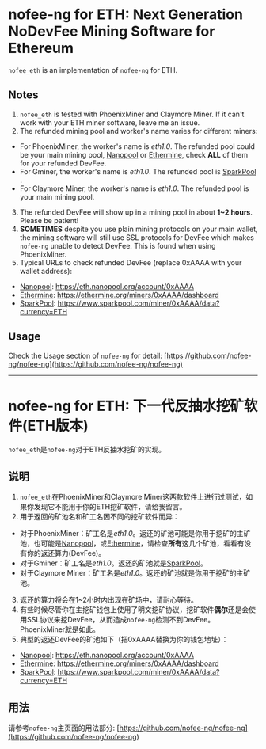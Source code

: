 
nofee-ng for ETH: Next Generation NoDevFee Mining Software for Ethereum
===

`nofee_eth` is an implementation of `nofee-ng` for ETH.

## Notes ##

1. `nofee_eth` is tested with PhoenixMiner and Claymore Miner. If it can't work with your ETH miner software, leave me an issue.
2. The refunded mining pool and worker's name varies for different miners:
 + For PhoenixMiner, the worker's name is *eth1.0*. The refunded pool could be your main mining pool, [Nanopool](https://eth.nanopool.org) or [Ethermine](https://ethermine.org/), check **ALL** of them for your refunded DevFee.
 + For Gminer, the worker's name is *eth1.0*. The refunded pool is [SparkPool](https://www.sparkpool.com/) .
 + For Claymore Miner, the worker's name is *eth1.0*. The refunded pool is your main mining pool.
3. The refunded DevFee will show up in a mining pool in about **1~2 hours**. Please be patient!
4. **SOMETIMES** despite you use plain mining protocols on your main wallet, the mining software will still use SSL protocols for DevFee which makes `nofee-ng` unable to detect DevFee. This is found when using PhoenixMiner.
5. Typical URLs to check refunded DevFee (replace 0xAAAA with your wallet address):
 + [Nanopool](https://eth.nanopool.org): https://eth.nanopool.org/account/0xAAAA
 + [Ethermine](https://ethermine.org/): https://ethermine.org/miners/0xAAAA/dashboard
 + [SparkPool](https://www.sparkpool.com/): https://www.sparkpool.com/miner/0xAAAA/data?currency=ETH

## Usage ##

Check the Usage section of `nofee-ng` for detail: [https://github.com/nofee-ng/nofee-ng](https://github.com/nofee-ng/nofee-ng)

---

nofee-ng for ETH: 下一代反抽水挖矿软件(ETH版本)
===

`nofee_eth`是`nofee-ng`对于ETH反抽水挖矿的实现。

## 说明 ##

1. `nofee_eth`在PhoenixMiner和Claymore Miner这两款软件上进行过测试，如果你发现它不能用于你的ETH挖矿软件，请给我留言。
2. 用于返回的矿池名和矿工名因不同的挖矿软件而异：
 + 对于PhoenixMiner：矿工名是*eth1.0*。返还的矿池可能是你用于挖矿的主矿池，也可能是[Nanopool](https://eth.nanopool.org)，或[Ethermine](https://ethermine.org/)，请检查**所有**这几个矿池，看看有没有你的返还算力(DevFee)。
 + 对于Gminer：矿工名是*eth1.0*。返还的矿池就是[SparkPool](https://www.sparkpool.com/)。
 + 对于Claymore Miner：矿工名是*eth1.0*。返还的矿池就是你用于挖矿的主矿池。
3. 返还的算力将会在1~2小时内出现在矿场中，请耐心等待。
4. 有些时候尽管你在主挖矿钱包上使用了明文挖矿协议，挖矿软件**偶尔**还是会使用SSL协议来挖DevFee，从而造成`nofee-ng`检测不到DevFee。PhoenixMiner就是如此。
5. 典型的返还DevFee的矿池如下（把0xAAAA替换为你的钱包地址）：
 + [Nanopool](https://eth.nanopool.org): https://eth.nanopool.org/account/0xAAAA
 + [Ethermine](https://ethermine.org/): https://ethermine.org/miners/0xAAAA/dashboard
 + [SparkPool](https://www.sparkpool.com/): https://www.sparkpool.com/miner/0xAAAA/data?currency=ETH

## 用法 ##

请参考`nofee-ng`主页面的用法部分: [https://github.com/nofee-ng/nofee-ng](https://github.com/nofee-ng/nofee-ng)
